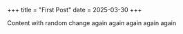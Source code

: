 +++
title = "First Post"
date = 2025-03-30
+++

Content with random change again again again again again